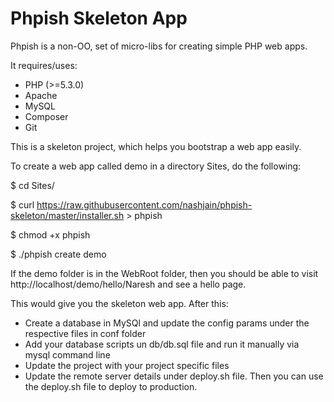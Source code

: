 Phpish Skeleton App
===================

Phpish is a non-OO, set of micro-libs for creating simple PHP web apps.

It requires/uses:

* PHP (>=5.3.0)
* Apache
* MySQL
* Composer
* Git

This is a skeleton project, which helps you bootstrap a web app easily.

To create a web app called demo in a directory Sites, do the following:

$ cd Sites/

$ curl https://raw.githubusercontent.com/nashjain/phpish-skeleton/master/installer.sh > phpish

$ chmod +x phpish

$ ./phpish create demo

If the demo folder is in the WebRoot folder, then you should be able to visit http://localhost/demo/hello/Naresh and see a hello page.

This would give you the skeleton web app. After this:

* Create a database in MySQl and update the config params under the respective files in conf folder
* Add your database scripts un db/db.sql file and run it manually via mysql command line
* Update the project with your project specific files
* Update the remote server details under deploy.sh file. Then you can use the deploy.sh file to deploy to production.

